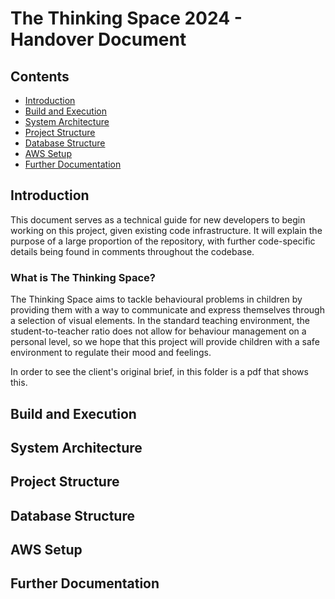 # The Thinking Space 2024 - Handover Document

## Contents
- [Introduction](#introduction)
- [Build and Execution](#build-and-execution)
- [System Architecture](#system-architecture)
- [Project Structure](#project-structure)
- [Database Structure](#database-structure)
- [AWS Setup](#aws-setup)
- [Further Documentation](#further-documentation)

## Introduction

This document serves as a technical guide for new developers to begin working on this project, given existing code infrastructure. It will explain the purpose of a large proportion of the repository, with further code-specific details being found in comments throughout the codebase.

### What is The Thinking Space?

The Thinking Space aims to tackle behavioural problems in children by providing them with a way to communicate and express themselves through a selection of visual elements. In the standard teaching environment, the student-to-teacher ratio does not allow for behaviour management on a personal level, so we hope that this project will provide children with a safe environment to regulate their mood and feelings.

In order to see the client's original brief, in this folder is a pdf that shows this.

## Build and Execution

## System Architecture

## Project Structure

## Database Structure

## AWS Setup

## Further Documentation